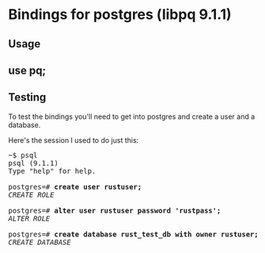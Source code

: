 Bindings for postgres (libpq 9.1.1)
=============

Usage
-----

use pq;
-------

Testing
-------

To test the bindings you'll need to get into postgres
and create a user and a database.  

Here's the session I used to do just this:

<pre>
~$ psql
psql (9.1.1)
Type "help" for help.

postgres=# <b>create user rustuser;</b>
<i>CREATE ROLE</i>

postgres=# <b>alter user rustuser password 'rustpass';</b>
<i>ALTER ROLE</i>

postgres=# <b>create database rust_test_db with owner rustuser;</b>
<i>CREATE DATABASE</i>

</pre>